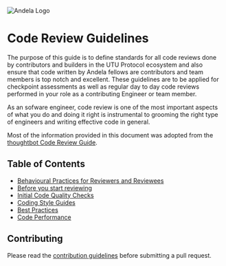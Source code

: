 ![Andela Logo](https://avatars3.githubusercontent.com/u/4100206?v=3&s=100)
# Code Review Guidelines
The purpose of this guide is to define standards for all code reviews done by contributors and builders in the UTU Protocol ecosystem and also ensure that code written by Andela fellows are contributors and team members is top notch and excellent. These guidelines are to be applied for checkpoint assessments as well as regular day to day code reviews performed in your role as a contributing Engineer or team member.

As an sofware engineer, code review is one of the most important aspects of what you do and doing it right is instrumental to grooming the right type of engineers and writing effective code in general.

Most of the information provided in this document was adopted from the [thoughtbot Code Review Guide](https://github.com/thoughtbot/guides/tree/master/code-review).

## Table of Contents
- [Behavioural Practices for Reviewers and Reviewees](http://github.com/andela/code-review-guidelines/blob/master/behavioural-practices)
- [Before you start reviewing](http://github.com/andela/code-review-guidelines/blob/master/getting-started)
- [Initial Code Quality Checks](http://github.com/andela/code-review-guidelines/blob/master/quality-checks)
- [Coding Style Guides](http://github.com/andela/code-review-guidelines/blob/master/coding-style-guides)
- [Best Practices](http://github.com/andela/code-review-guidelines/blob/master/best-practices)
- [Code Performance](http://github.com/andela/code-review-guidelines/blob/master/code-performance)

## Contributing
Please read the [contribution guidelines](http://github.com/andela/code-review-guidelines/blob/master/CONTRIBUTING.md) before submitting a pull request.
